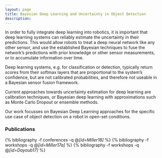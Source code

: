 ```yaml
---
layout: page
title: Bayesian Deep Learning and Uncertainty in Object Detection
description:
---
```


In order to fully integrate deep
learning into robotics, it is important that deep learning systems
can reliably estimate the uncertainty in their predictions.
This would allow robots to treat a deep neural network
like any other sensor, and use the established Bayesian
techniques to fuse the network’s predictions
with prior knowledge or other sensor measurements, or to
accumulate information over time.

Deep learning systems, e.g. for classification or detection, typically return scores
from their softmax layers that are proportional to the system’s
confidence, but are not calibrated probabilities, and therefore
not useable in a Bayesian sensor fusion framework.

Current approaches towards uncertainty estimation for
deep learning are calibration techniques, or
Bayesian deep learning with approximations such
as Monte Carlo Dropout or ensemble methods.

Our work focusses on Bayesian Deep Learning approaches for the specific use case of object detection on a robot in open-set conditions. 

### Publications

{% bibliography -f conferences -q @*[id=Miller18]* %}
{% bibliography -f workshops -q @*[id=Miller17a]* %}
{% bibliography -f workshops -q @*[id=Dayoub17]* %}
